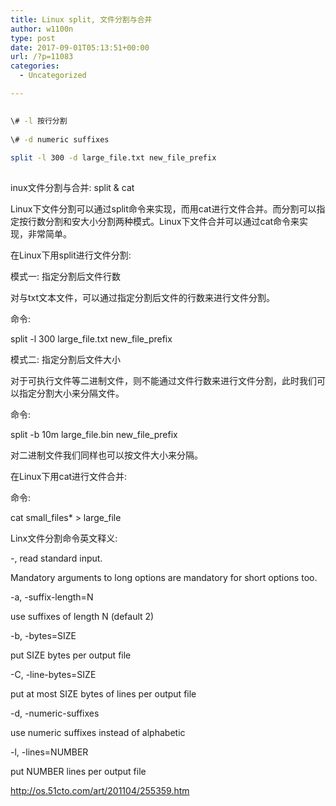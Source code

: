 ```yaml
---
title: Linux split, 文件分割与合并
author: w1100n
type: post
date: 2017-09-01T05:13:51+00:00
url: /?p=11083
categories:
  - Uncategorized

---
```

```bash
  
\# -l 按行分割
  
\# -d numeric suffixes
  
split -l 300 -d large_file.txt new_file_prefix
  
```

inux文件分割与合并: split & cat

Linux下文件分割可以通过split命令来实现，而用cat进行文件合并。而分割可以指定按行数分割和安大小分割两种模式。Linux下文件合并可以通过cat命令来实现，非常简单。
  
在Linux下用split进行文件分割: 
  
模式一: 指定分割后文件行数
  
对与txt文本文件，可以通过指定分割后文件的行数来进行文件分割。
  
命令: 
  
split -l 300 large_file.txt new_file_prefix
  
模式二: 指定分割后文件大小
  
对于可执行文件等二进制文件，则不能通过文件行数来进行文件分割，此时我们可以指定分割大小来分隔文件。
  
命令: 
  
split -b 10m large_file.bin new_file_prefix
  
对二进制文件我们同样也可以按文件大小来分隔。
  
在Linux下用cat进行文件合并: 
  
命令: 
  
cat small_files* > large_file
  
Linx文件分割命令英文释义: 
  
-, read standard input.

Mandatory arguments to long options are mandatory for short options too.

-a, -suffix-length=N

use suffixes of length N (default 2)

-b, -bytes=SIZE

put SIZE bytes per output file

-C, -line-bytes=SIZE

put at most SIZE bytes of lines per output file

-d, -numeric-suffixes

use numeric suffixes instead of alphabetic

-l, -lines=NUMBER

put NUMBER lines per output file

http://os.51cto.com/art/201104/255359.htm